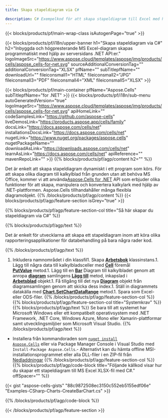 ```yaml
---
title: Skapa stapeldiagram via C#

description: C# Exempelkod för att skapa stapeldiagram till Excel med hjälp av .NET Library. Använd den här koden för att skapa ett stapeldiagram till MS Excel i VB.NET, Asp.NET eller någon .NET-baserad applikation.
---
```

{{< blocks/products/pf/main-wrap-class isAutogenPage="true" >}}

{{< blocks/products/pf/i18n/upper-banner h1="Skapa stapeldiagram via C#" h2="Inbyggda och högpresterande MS Excel-diagram skapas programmatiskt med hjälp av serversidans .NET API:er." logoImageSrc="https://www.aspose.cloud/templates/aspose/img/products/cells/aspose_cells-for-net.svg" sourceAdditionalConversionTag="" additionalConversionTag="XLSX" pfName="" subTitlepfName="" downloadUrl="" fileiconsmall1="HTML" fileiconsmall2="JPG" fileiconsmall3="PDF" fileiconsmall4="XML" fileiconsmall5="XLSX" >}}

{{< blocks/products/pf/main-container pfName="Aspose.Cells" subTitlepfName="for .NET" >}}
{{< blocks/products/pf/i18n/sub-menu autoGeneratedVersion="true" logoImageSrc="https://www.aspose.cloud/templates/aspose/img/products/cells/aspose_cells-for-net.svg" apiHomeLink="" codeSamplesLink="https://github.com/aspose-cells" liveDemosLink="https://products.aspose.app/cells/family" docsLink="https://docs.aspose.com/cells/net" installationsDocsLink="https://docs.aspose.com/cells/net" nugetLink="https://www.nuget.org/packages/aspose.cells" nugetPackageName="" downloadAsLink="https://downloads.aspose.com/cells/net" learnAsLink="https://docs.aspose.com/cells/net" apiReference="" mavenRepoLink="" >}}
{{% blocks/products/pf/agp/content h2="" %}}

Det är enkelt att skapa stapeldiagram dynamiskt i ett program som körs. För att skapa olika diagram till kalkylblad från grunden utan att behöva MS Office, kommer vi att använda[Aspose.Cells for .NET](https://products.aspose.com/cells/net)  API som erbjuder olika funktioner för att skapa, manipulera och konvertera kalkylark med hjälp av .NET-plattformen. Aspose.Cells tillhandahåller många flexibla diagramobjekt.
{{% /blocks/products/pf/agp/content %}}
{{< blocks/products/pf/agp/feature-section isGrey="true" >}}

{{% blocks/products/pf/agp/feature-section-col title="Så här skapar du stapeldiagram via C#" %}}

{{% blocks/products/pf/agp/text %}}

Det är enkelt för utvecklarna att skapa ett stapeldiagram inom att köra olika rapporteringsapplikationer för databehandling på bara några rader kod.

{{% /blocks/products/pf/agp/text %}}

1. Inkludera namnområdet i din klassfil1. Skapa [**Arbetsbok**](https://reference.aspose.com/cells/net/aspose.cells/workbook) klassinstans.1. Lägg till några data till kalkylbladsceller med [**Cell**](https://reference.aspose.com/cells/net/aspose.cells/cell) föremål [**PutValue**](https://reference.aspose.com/cells/net/aspose.cells/cell/methods/putvalue/index) metod.1. Lägg till en [**Bar**](https://reference.aspose.com/cells/net/aspose.cells.charts/charttype) Diagram till kalkylbladet genom att anropa [**diagram**](https://reference.aspose.com/cells/net/aspose.cells.charts/chartcollection) samlingens [**Lägg till**](https://reference.aspose.com/cells/net/aspose.cells.charts/chartcollection/methods/add) metod, inkapslad i [**Arbetsblad**](https://reference.aspose.com/cells/net/aspose.cells/worksheet) objekt.1. Få tillgång till det nya [**Diagram**](https://reference.aspose.com/cells/net/aspose.cells.charts/chart) objekt från diagramsamlingen genom att skicka dess index.1. Ställ in diagrammets datakälla med [**Chart.SetChartDataRange**](https://https://reference.aspose.com/cells/net/aspose.cells.charts/chart/methods/setchartdatarange) metod.1. Spara som Excel- eller ODS-filer.
{{% /blocks/products/pf/agp/feature-section-col %}}
{{% blocks/products/pf/agp/feature-section-col title="Systemkrav" %}}
{{% blocks/products/pf/agp/text %}}
Se bara till att systemet har Microsoft Windows eller ett kompatibelt operativsystem med .NET Framework, .NET Core, Windows Azure, Mono eller Xamarin-plattformar samt utvecklingsmiljöer som Microsoft Visual Studio.
{{% /blocks/products/pf/agp/text %}}
- Installera från kommandoraden som <code><a href="https://downloads.aspose.com/cells/net">nuget install Aspose.Cells</a></code> eller via Package Manager Console i Visual Studio med <code>Install-Package Aspose.Cells</code>.- Alternativt kan du hämta offline MSI-installationsprogrammet eller alla DLL-filer i en ZIP-fil från <a href="https://downloads.aspose.com/cells/net">Nedladdningar</a>
{{% /blocks/products/pf/agp/feature-section-col %}}
{{% blocks/products/pf/agp/code-block title="Följande källkod visar hur du skapar ett stapeldiagram till MS Excel XLSX-fil med C#." offSpacer="" %}}

{{< gist "aspose-cells-gists" "88c9872508ec3150c552eb5155edf06e" "Examples-CSharp-Charts-CreateBarChart.cs" >}}

{{% /blocks/products/pf/agp/code-block %}}

{{< /blocks/products/pf/agp/feature-section >}}

<!-- aboutfile Starts -->
